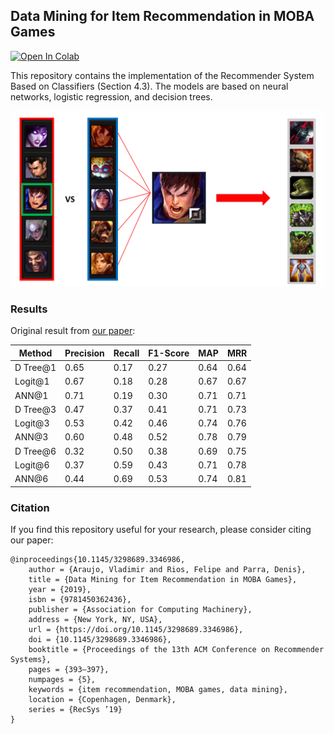 ## Data Mining for Item Recommendation in MOBA Games

<a href="https://colab.research.google.com/github/vgaraujov/RecSysLoL/blob/master/RecSysLoLClassifers.ipynb">
  <img src="https://colab.research.google.com/assets/colab-badge.svg" alt="Open In Colab"/>
</a>

This repository contains the implementation of the Recommender System Based on Classifiers (Section 4.3). 
The models are based on neural networks, logistic regression, and decision trees.

<p align="center"> 
    <img src="img.png" width="500">
</p>

### Results

Original result from [our paper](https://dl.acm.org/doi/10.1145/3298689.3346986):

| Method | Precision | Recall | F1-Score | MAP | MRR |
|----------|----------|----------|----------|----------|----------|
| D Tree@1 | 0.65 | 0.17 | 0.27 | 0.64 | 0.64 |
| Logit@1  | 0.67 | 0.18 | 0.28 | 0.67 | 0.67 |
| ANN@1    | 0.71 | 0.19 | 0.30 | 0.71 | 0.71 |
| D Tree@3 | 0.47 | 0.37 | 0.41 | 0.71 | 0.73 |
| Logit@3  | 0.53 | 0.42 | 0.46 | 0.74 | 0.76 |
| ANN@3    | 0.60 | 0.48 | 0.52 | 0.78 | 0.79 |
| D Tree@6 | 0.32 | 0.50 | 0.38 | 0.69 | 0.75 |
| Logit@6  | 0.37 | 0.59 | 0.43 | 0.71 | 0.78 |
| ANN@6    | 0.44 | 0.69 | 0.53 | 0.74 | 0.81 |

### Citation

If you find this repository useful for your research, please consider citing our paper: 
```
@inproceedings{10.1145/3298689.3346986,
	author = {Araujo, Vladimir and Rios, Felipe and Parra, Denis},
	title = {Data Mining for Item Recommendation in MOBA Games},
	year = {2019},
	isbn = {9781450362436},
	publisher = {Association for Computing Machinery},
	address = {New York, NY, USA},
	url = {https://doi.org/10.1145/3298689.3346986},
	doi = {10.1145/3298689.3346986},
	booktitle = {Proceedings of the 13th ACM Conference on Recommender Systems},
	pages = {393–397},
	numpages = {5},
	keywords = {item recommendation, MOBA games, data mining},
	location = {Copenhagen, Denmark},
	series = {RecSys ’19}
}
```
